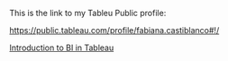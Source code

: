 This is the link to my Tableu Public profile:

https://public.tableau.com/profile/fabiana.castiblanco#!/

[Introduction to BI in Tableau](https://public.tableau.com/profile/fabiana.castiblanco#!/vizhome/Intro_to_BI/NumberofRetailSalesYearQuarter)
